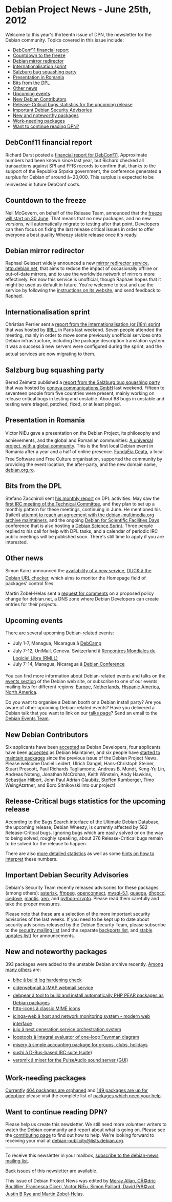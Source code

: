 
Debian Project News - June 25th, 2012
=====================================


Welcome to this year's thirteenth issue of DPN, the newsletter for the Debian community. Topics covered in this issue include:


* [DebConf11 financial report](https://www.debian.org/News/weekly/2012/13/#debconf11)
* [Countdown to the freeze](https://www.debian.org/News/weekly/2012/13/#freeze)
* [Debian mirror redirector](https://www.debian.org/News/weekly/2012/13/#redirector)
* [Internationalisation sprint](https://www.debian.org/News/weekly/2012/13/#i18n)
* [Salzburg bug squashing party](https://www.debian.org/News/weekly/2012/13/#salzburg)
* [Presentation in Romania](https://www.debian.org/News/weekly/2012/13/#romania)
* [Bits from the DPL](https://www.debian.org/News/weekly/2012/13/#dpl)
* [Other news](https://www.debian.org/News/weekly/2012/13/#other)
* [Upcoming events](https://www.debian.org/News/weekly/2012/13/#events)
* [New Debian Contributors](https://www.debian.org/News/weekly/2012/13/#newcontributors)
* [Release-Critical bugs statistics for the upcoming release](https://www.debian.org/News/weekly/2012/13/#rcstats)
* [Important Debian Security Advisories](https://www.debian.org/News/weekly/2012/13/#dsa)
* [New and noteworthy packages](https://www.debian.org/News/weekly/2012/13/#nnwp)
* [Work-needing packages](https://www.debian.org/News/weekly/2012/13/#wnpp)
* [Want to continue reading DPN?](https://www.debian.org/News/weekly/2012/13/#continuedpn)


DebConf11 financial report
--------------------------



Richard Darst posted a
[financial
report for DebConf11](https://lists.debian.org/20120609232849.GD10733@boltzmann.zgib.net).
Approximate numbers had been known since last year, but Richard
checked all transactions against SPI and FFIS records to confirm
that, thanks to the support of the Republika Srpska government,
the conference generated a surplus for Debian of around â¬20,000.
This surplus is expected to be reinvested in future DebConf costs.



Countdown to the freeze
-----------------------



Neil McGovern, on behalf of the Release Team, announced that the
[freeze
will start on 30 June](https://lists.debian.org/debian-devel-announce/2012/06/msg00006.html).
That means that no new packages, and no new versions, will automatically migrate to testing
after that point.
Developers can then focus on fixing the last release critical issues in order
to offer everyone a best quality Wheezy stable release once it's ready.



Debian mirror redirector
------------------------



Raphael Geissert widely announced a new
[mirror
redirector service](http://rgeissert.blogspot.fr/2012/06/introducing-httpdebiannet-debians.html),
[http.debian.net](http://http.debian.net/), that aims to reduce
the impact of occasionally offline or out-of-date mirrors,
and to use the worldwide network of mirrors more effectively.
For now this service is unofficial, though Raphael hopes that it might
be used as default in future.
You're welcome to test and use the service by following the
[instructions on its website](http://http.debian.net/), and send feedback to
[Raphael](mailto:geissert@debian.org).



Internationalisation sprint
---------------------------



Christian Perrier sent a
[report
from the internationalisation (or i18n) sprint](https://lists.debian.org/debian-i18n/2012/06/msg00079.html)
that was hosted by [IRILL](http://www.irill.org/) in Paris last weekend.
Seven people attended the meeting, mainly in order to move some
previously unofficial services onto Debian infrastructure,
including the package description translation system.
It was a success â new servers were configured during the sprint, and the actual
services are now migrating to them.



Salzburg bug squashing party
----------------------------



Bernd Zeimetz published a
[report
from the Salzburg bug squashing party](http://bzed.de//posts/2012/06/Report_from_the_Bug_Squashing_Party_in_Salzburg/) that was hosted by
[conova communications GmbH](http://www.conova.com/)
last weekend.
Fifteen to seventeen people from five countries were present,
mainly working on release critical bugs in testing and unstable.
About 68 bugs in unstable and testing were
triaged, patched, fixed, or at least pinged.



Presentation in Romania
-----------------------



Victor NiÈu gave a presentation on the Debian Project, its philosophy and
achievements, and the global and Romanian communities:
[A universal project,
with a global community](https://wiki.debian.org/Presentations#A2012).
This is the first local Debian event in Romania after a year and a half of online presence.
[FundaÈia Ceata](http://ceata.org/), a local Free Software
and Free Culture organisation, supported the community by providing the event
location, the after-party, and the new domain name,
[debian.org.ro](https://www.debian.org.ro/).



Bits from the DPL
-----------------



Stefano Zacchiroli sent
[his
monthly report](https://lists.debian.org/debian-devel-announce/2012/06/msg00005.html) on DPL activities.
May saw the
[first
IRC meeting of the Technical Committee](https://lists.debian.org/debian-ctte/2012/05/msg00072.html), and they plan to set up a
monthly pattern for these meetings, continuing in June.
He mentioned his (failed)
[attempt
to reach an agreement with the debian-multimedia.org archive maintainers](http://lists.alioth.debian.org/pipermail/pkg-multimedia-maintainers/2012-May/026678.html),
and the ongoing
[Debian
for Scientific Facilities Days](http://www.esrf.eu/events/conferences/debian-for-scientific-facilities-days-1/) conference that is also hosting a
[Debian
Science Sprint](https://wiki.debian.org/Sprints/2012/ScienceSprint).
Three people replied to his call for help with DPL tasks, and a
calendar of periodic IRC public meetings will be published soon.
There's still time to apply if you are interested.



Other news
----------



Simon Kainz announced the
[availability
of a new service](https://lists.debian.org/debian-qa/2012/06/msg00017.html), [DUCK â the Debian URL
checker](http://duck.debian.net/), which aims to monitor the Homepage field of packages' control files.




Martin Zobel-Helas sent a [request
for comments](https://lists.debian.org/debian-project/2012/06/msg00125.html) on a proposed policy change for debian.net, a DNS zone
where Debian Developers can create entries for their projects.



Upcoming events
---------------


There are several upcoming Debian-related events:


* July 1-7, Managua, Nicaragua â [DebCamp](https://www.debian.org/events/2012/0707-debconf)
* July 7-12, UniMail, Geneva, Switzerland â [Rencontres Mondiales du Logiciel Libre (RMLL)](https://www.debian.org/events/2012/0707-rmll)
* July 7-14, Managua, Nicaragua â [Debian Conference](https://www.debian.org/events/2012/0707-debconf)



You can find more information about Debian-related events and talks
on the [events section](https://www.debian.org/events) of the Debian web site,
or subscribe to one of our events mailing lists for different regions:
[Europe](https://lists.debian.org/debian-events-eu),
[Netherlands](https://lists.debian.org/debian-events-nl),
[Hispanic America](https://lists.debian.org/debian-events-ha),
[North America](https://lists.debian.org/debian-events-na).



Do you want to organise a Debian booth or a Debian install party?
Are you aware of other upcoming Debian-related events?
Have you delivered a Debian talk that you want to link on our
[talks page](https://www.debian.org/events/talks)?
Send an email to the [Debian Events Team](mailto:events@debian.org).



New Debian Contributors
-----------------------



Six applicants have been
[accepted](https://nm.debian.org/nmlist.php#newmaint)
as Debian Developers, four applicants have been
[accepted](https://lists.debian.org/debian-project/2012/06/msg00139.html)
as Debian Maintainer, and
six people have [started
 to maintain packages](https://udd.debian.org/cgi-bin/new-maintainers.cgi) since the previous issue of the Debian
 Project News. Please welcome
Daniel Leidert,
Ulrich Dangel,
Hans-Christoph Steiner,
Stuart Prescott,
Paul Richards Tagliamonte,
Andreas B. Mundt,
Keng-Yu Lin,
Andreas Noteng,
Jonathan McCrohan,
Keith Winstein,
Andy Hawkins,
Sebastian Hilbert,
John Paul Adrian Glaubitz,
Steffen Rumberger,
Timo WeingÃ¤rtner,
and
Boro Sitnikovski
 into our project!


Release-Critical bugs statistics for the upcoming release
---------------------------------------------------------


According to the [Bugs Search interface of the Ultimate Debian Database](https://udd.debian.org/bugs.cgi), the upcoming release, Debian Wheezy, is currently affected by 582 Release-Critical bugs. Ignoring bugs which are easily solved or on the way to being solved, roughly speaking, about 376 Release-Critical bugs remain to be solved for the release to happen.


There are also [more detailed statistics](http://www.schmehl.info/Debian/rc-stats/7.0-wheezy/2012-25) as well as some [hints on how to interpret](https://wiki.debian.org/ProjectNews/RC-Stats) these numbers.


Important Debian Security Advisories
------------------------------------


Debian's Security Team recently released
 advisories for these packages (among others):
[asterisk](https://www.debian.org/security/2012/dsa-2493),
[ffmpeg](https://www.debian.org/security/2012/dsa-2494),
[openconnect](https://www.debian.org/security/2012/dsa-2495),
[mysql-5.1](https://www.debian.org/security/2012/dsa-2496),
[quagga](https://www.debian.org/security/2012/dsa-2497),
[dhcpcd](https://www.debian.org/security/2012/dsa-2498),
[icedove](https://www.debian.org/security/2012/dsa-2499),
[mantis](https://www.debian.org/security/2012/dsa-2500),
[xen](https://www.debian.org/security/2012/dsa-2501), and
[python-crypto](https://www.debian.org/security/2012/dsa-2502).
 Please read them carefully and take the proper measures.


Please note that these are a selection of the more important security
advisories of the last weeks. If you need to be kept up to date about
security advisories released by the Debian Security Team, please
subscribe to the [security mailing
list](https://lists.debian.org/debian-security-announce/) (and the separate [backports
list](https://lists.debian.org/debian-backports-announce/), and [stable updates
list](https://lists.debian.org/debian-stable-announce/)) for announcements.



New and noteworthy packages
---------------------------



393 packages were added to the unstable Debian archive
recently. [Among
many others](https://packages.debian.org/unstable/main/newpkg) are:


* [blhc â build log hardening check](https://packages.debian.org/unstable/main/blhc)
* [ciderwebmail â IMAP webmail service](https://packages.debian.org/unstable/main/ciderwebmail)
* [debpear â tool to build and install automatically PHP PEAR packages as Debian packages](https://packages.debian.org/unstable/main/debpear)
* [http-icons â classic MIME icons](https://packages.debian.org/unstable/main/http-icons)
* [icinga-web â host and network monitoring system - modern web interface](https://packages.debian.org/unstable/main/icinga-web)
* [juju â next generation service orchestration system](https://packages.debian.org/unstable/main/juju)
* [looptools â integral evaluator of one-loop Feynman diagram](https://packages.debian.org/unstable/main/looptools)
* [misery â simple accounting package for groups, clubs, holidays](https://packages.debian.org/unstable/main/misery)
* [sushi â D-Bus-based IRC suite (suite)](https://packages.debian.org/unstable/main/sushi)
* [veromix â mixer for the PulseAudio sound server (GUI)](https://packages.debian.org/unstable/main/veromix)


Work-needing packages
---------------------


[Currently](https://lists.debian.org/debian-devel/2012/06/msg00712.html) [464 packages are orphaned](https://www.debian.org/devel/wnpp/orphaned) and [149 packages are up for adoption](https://www.debian.org/devel/wnpp/rfa): please visit the complete list of [packages which need your help](https://www.debian.org/devel/wnpp/help_requested).


Want to continue reading DPN?
-----------------------------


Please help us create this newsletter. We still need more volunteer writers to watch the Debian community and report about what is going on. Please see the [contributing page](https://wiki.debian.org/ProjectNews/HowToContribute) to find out how to help. We're looking forward to receiving your mail at [debian-publicity@lists.debian.org](mailto:debian-publicity@lists.debian.org).




---



 To receive this newsletter in your mailbox, [subscribe to the debian-news mailing list](https://lists.debian.org/debian-news/).



[Back issues](https://www.debian.org/News/weekly/) of this newsletter are available.



This issue of Debian Project News was edited by [Moray Allan, CÃ©dric Boutillier, Francesca Ciceri, Victor NiÈu, Simon Paillard, David PrÃ©vot, Justin B Rye and Martin Zobel-Helas](mailto:debian-publicity@lists.debian.org).




